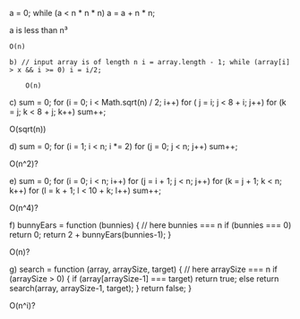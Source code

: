 a = 0;
while (a < n * n * n)
    a = a + n * n;

a is less than n³

    O(n)

    b) // input array is of length n i = array.length - 1; while (array[i] > x && i >= 0) i = i/2;

        O(n)

c) sum = 0; for (i = 0; i < Math.sqrt(n) / 2; i++) for ( j = i; j < 8 + i; j++) for (k = j; k < 8 + j; k++) sum++;

O(sqrt(n))

d) sum = 0; for (i = 1; i < n; i *= 2) for (j = 0; j < n; j++) sum++;

O(n^2)?

e) sum = 0; for (i = 0; i < n; i++) for (j = i + 1; j < n; j++) for (k = j + 1; 
k < n; k++) for (l = k + 1; l < 10 + k; l++) sum++;

O(n^4)?

f) bunnyEars = function (bunnies) { // here bunnies === n if (bunnies === 0) return 0; return 2 + bunnyEars(bunnies-1); }

O(n)?

g) search = function (array, arraySize, target) { // here arraySize === n if (arraySize > 0) { if (array[arraySize-1] === target) return true; else return search(array, arraySize-1, target); } return false; }

O(n^i)?